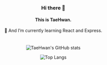 <div align="center">
<h3>Hi there 👋</h3>

<h4>This is TaeHwan.</h4>

🌻 And I’m currently learning React and Express.
#
![TaeHwan's GitHub stats](https://github-readme-stats.vercel.app/api?username=taehwan01&show_icons=true&theme=swift)

![Top Langs](https://github-readme-stats.vercel.app/api/top-langs/?username=taehwan01&theme=swift)
</div>
<!--
**taehwan01/taehwan01** is a ✨ _special_ ✨ repository because its `README.md` (this file) appears on your GitHub profile.

Here are some ideas to get you started:

- 🔭 I’m currently working on ...
- 🌱 I’m currently learning ...
- 👯 I’m looking to collaborate on ...
- 🤔 I’m looking for help with ...
- 💬 Ask me about ...
- 📫 How to reach me: ...
- 😄 Pronouns: ...
- ⚡ Fun fact: ...
-->
